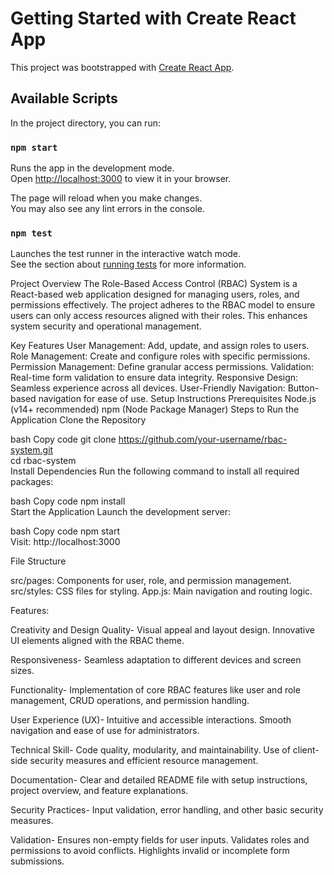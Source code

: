 # Getting Started with Create React App

This project was bootstrapped with [Create React App](https://github.com/facebook/create-react-app).

## Available Scripts

In the project directory, you can run:

### `npm start`

Runs the app in the development mode.\
Open [http://localhost:3000](http://localhost:3000) to view it in your browser.

The page will reload when you make changes.\
You may also see any lint errors in the console.

### `npm test`

Launches the test runner in the interactive watch mode.\
See the section about [running tests](https://facebook.github.io/create-react-app/docs/running-tests) for more information.

Project Overview
The Role-Based Access Control (RBAC) System is a React-based web application designed for managing users, roles, and permissions effectively. The project adheres to the RBAC model to ensure users can only access resources aligned with their roles. This enhances system security and operational management.

Key Features
User Management: Add, update, and assign roles to users.
Role Management: Create and configure roles with specific permissions.
Permission Management: Define granular access permissions.
Validation: Real-time form validation to ensure data integrity.
Responsive Design: Seamless experience across all devices.
User-Friendly Navigation: Button-based navigation for ease of use.
Setup Instructions
Prerequisites
Node.js (v14+ recommended)
npm (Node Package Manager)
Steps to Run the Application
Clone the Repository

bash
Copy code
git clone https://github.com/your-username/rbac-system.git  
cd rbac-system  
Install Dependencies
Run the following command to install all required packages:

bash
Copy code
npm install  
Start the Application
Launch the development server:

bash
Copy code
npm start  
Visit: http://localhost:3000

File Structure

src/pages: Components for user, role, and permission management.
src/styles: CSS files for styling.
App.js: Main navigation and routing logic.


Features:

Creativity and Design Quality-
Visual appeal and layout design.
Innovative UI elements aligned with the RBAC theme.

Responsiveness-
Seamless adaptation to different devices and screen sizes.

Functionality-
Implementation of core RBAC features like user and role management, CRUD operations, and permission handling.

User Experience (UX)-
Intuitive and accessible interactions.
Smooth navigation and ease of use for administrators.

Technical Skill-
Code quality, modularity, and maintainability.
Use of client-side security measures and efficient resource management.

Documentation-
Clear and detailed README file with setup instructions, project overview, and feature explanations.

Security Practices-
Input validation, error handling, and other basic security measures.

Validation-
Ensures non-empty fields for user inputs.
Validates roles and permissions to avoid conflicts.
Highlights invalid or incomplete form submissions.
